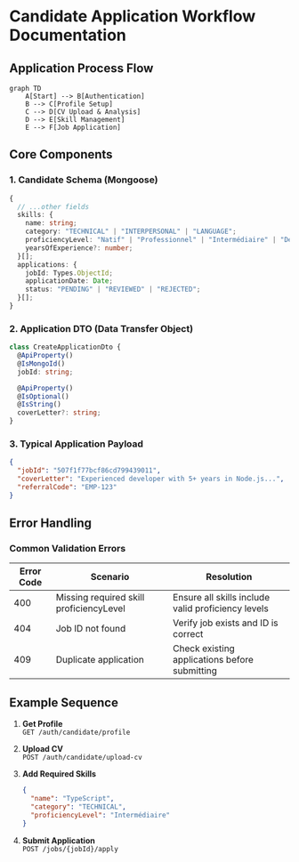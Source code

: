 # Candidate Application Workflow Documentation

## Application Process Flow

```mermaid
graph TD
    A[Start] --> B[Authentication]
    B --> C[Profile Setup]
    C --> D[CV Upload & Analysis]
    D --> E[Skill Management]
    E --> F[Job Application]
```

## Core Components

### 1. Candidate Schema (Mongoose)
```typescript
{
  // ...other fields
  skills: {
    name: string;
    category: "TECHNICAL" | "INTERPERSONAL" | "LANGUAGE";
    proficiencyLevel: "Natif" | "Professionnel" | "Intermédiaire" | "Débutant";
    yearsOfExperience?: number;
  }[];
  applications: {
    jobId: Types.ObjectId;
    applicationDate: Date;
    status: "PENDING" | "REVIEWED" | "REJECTED";
  }[];
}
```

### 2. Application DTO (Data Transfer Object)
```typescript
class CreateApplicationDto {
  @ApiProperty()
  @IsMongoId()
  jobId: string;

  @ApiProperty()
  @IsOptional()
  @IsString()
  coverLetter?: string;
}
```

### 3. Typical Application Payload
```json
{
  "jobId": "507f1f77bcf86cd799439011",
  "coverLetter": "Experienced developer with 5+ years in Node.js...",
  "referralCode": "EMP-123"
}
```

## Error Handling

### Common Validation Errors
| Error Code | Scenario | Resolution |
|------------|----------|------------|
| 400 | Missing required skill proficiencyLevel | Ensure all skills include valid proficiency levels |
| 404 | Job ID not found | Verify job exists and ID is correct |
| 409 | Duplicate application | Check existing applications before submitting |

## Example Sequence

1. **Get Profile**  
   `GET /auth/candidate/profile`

2. **Upload CV**  
   `POST /auth/candidate/upload-cv`

3. **Add Required Skills**  
   ```json
   {
     "name": "TypeScript",
     "category": "TECHNICAL",
     "proficiencyLevel": "Intermédiaire"
   }
   ```

4. **Submit Application**  
   `POST /jobs/{jobId}/apply`